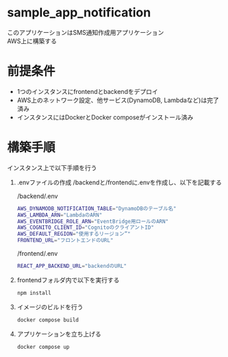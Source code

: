# sample_app_notification
このアプリケーションはSMS通知作成用アプリケーション  
AWS上に構築する

# 前提条件
- 1つのインスタンスにfrontendとbackendをデプロイ
- AWS上のネットワーク設定、他サービス(DynamoDB, Lambdaなど)は完了済み
- インスタンスにはDockerとDocker composeがインストール済み


# 構築手順
インスタンス上で以下手順を行う

1. .envファイルの作成
/backendと/frontendに.envを作成し、以下を記載する  

    /backend/.env
    ```bash
    AWS_DYNAMODB_NOTIFICATION_TABLE="DynamoDBのテーブル名"
    AWS_LAMBDA_ARN="LambdaのARN"
    AWS_EVENTBRIDGE_ROLE_ARN="EventBridge用ロールのARN"
    AWS_COGNITO_CLIENT_ID="CognitoのクライアントID"
    AWS_DEFAULT_REGION="使用するリージョン”"
    FRONTEND_URL="フロントエンドのURL"
    ```

    /frontend/.env
    ```bash
    REACT_APP_BACKEND_URL="backendのURL"
    ```

2. frontendフォルダ内で以下を実行する  
    ```bash
    npm install
    ```

3. イメージのビルドを行う
    ```bash
    docker compose build
    ```

4. アプリケーションを立ち上げる
    ```bash
    docker compose up
    ```